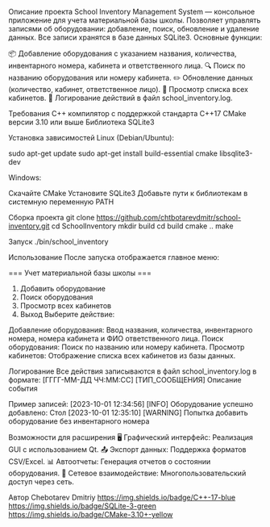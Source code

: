 Описание проекта
School Inventory Management System — консольное приложение для учета материальной базы школы. Позволяет управлять записями об оборудовании: добавление, поиск, обновление и удаление данных. Все записи хранятся в базе данных SQLite3.
Основные функции:

📦 Добавление оборудования с указанием названия, количества, инвентарного номера, кабинета и ответственного лица.
🔍 Поиск по названию оборудования или номеру кабинета.
✏️ Обновление данных (количество, кабинет, ответственное лицо).
🚪 Просмотр списка всех кабинетов.
📝 Логирование действий в файл school_inventory.log.

Требования
C++ компилятор с поддержкой стандарта C++17
CMake версии 3.10 или выше
Библиотека SQLite3

Установка зависимостей
Linux (Debian/Ubuntu):

sudo apt-get update
sudo apt-get install build-essential cmake libsqlite3-dev

Windows:

Скачайте CMake
Установите SQLite3
Добавьте пути к библиотекам в системную переменную PATH

Сборка проекта
git clone https://github.com/chtbotarevdmitr/school-inventory.git
cd SchoolInventory
mkdir build
cd build
cmake ..
make

Запуск
./bin/school_inventory

Использование
После запуска отображается главное меню:

=== Учет материальной базы школы ===
1. Добавить оборудование
2. Поиск оборудования
3. Просмотр всех кабинетов
4. Выход
Выберите действие:

Добавление оборудования:
Ввод названия, количества, инвентарного номера, номера кабинета и ФИО ответственного лица.
Поиск оборудования:
Поиск по названию или номеру кабинета.
Просмотр кабинетов:
Отображение списка всех кабинетов из базы данных.

Логирование
Все действия записываются в файл school_inventory.log в формате:
[ГГГГ-ММ-ДД ЧЧ:ММ:СС] [ТИП_СООБЩЕНИЯ] Описание события

Пример записей:
[2023-10-01 12:34:56] [INFO] Оборудование успешно добавлено: Стол
[2023-10-01 12:35:10] [WARNING] Попытка добавить оборудование без инвентарного номера

Возможности для расширения
🖥️ Графический интерфейс: Реализация GUI с использованием Qt.
📤 Экспорт данных: Поддержка форматов CSV/Excel.
📊 Автоотчеты: Генерация отчетов о состоянии оборудования.
👥 Сетевое взаимодействие: Многопользовательский доступ через сеть.


Автор
Chebotarev Dmitriy
https://img.shields.io/badge/C++-17-blue https://img.shields.io/badge/SQLite-3-green https://img.shields.io/badge/CMake-3.10+-yellow
